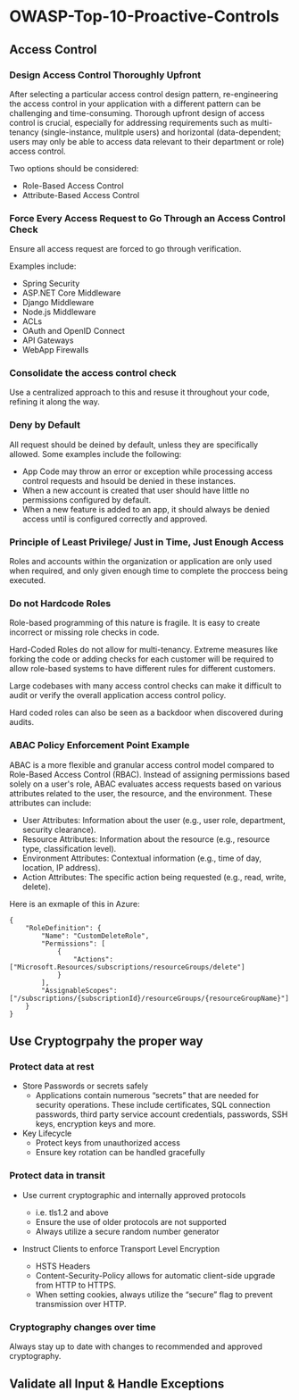 # OWASP-Top-10-Proactive-Controls

## Access Control

### Design Access Control Thoroughly Upfront

After selecting a particular access control design pattern, re-engineering the access control in your application with a different pattern can be challenging and time-consuming. Thorough upfront design of access control is crucial, especially for addressing requirements such as multi-tenancy (single-instance, mulitple users) and horizontal (data-dependent; users may only be able to access data relevant to their department or role) access control.

Two options should be considered:

- Role-Based Access Control
- Attribute-Based Access Control

### Force Every Access Request to Go Through an Access Control Check

Ensure all access request are forced to go through verification.

Examples include:

- Spring Security
- ASP.NET Core Middleware
- Django Middleware
- Node.js Middleware
- ACLs
- OAuth and OpenID Connect
- API Gateways
- WebApp Firewalls

### Consolidate the access control check

Use a centralized approach to this and resuse it throughout your code, refining it along the way. 

### Deny by Default

All request should be deined by default, unless they are specifically allowed. Some examples include the following:

- App Code may throw an error or exception while processing access control requests and hsould be denied in these instances. 
- When a new account is created that user should have little no permissions configured by default.
- When a new feature is added to an app, it should always be denied access until is configured correctly and approved. 

### Principle of Least Privilege/ Just in Time, Just Enough Access

Roles and accounts within the organization or application are only used when required, and only given enough time to complete the proccess being executed. 

### Do not Hardcode Roles

Role-based programming of this nature is fragile. It is easy to create incorrect or missing role checks in code.

Hard-Coded Roles do not allow for multi-tenancy. Extreme measures like forking the code or adding checks for each customer will be required to allow role-based systems to have different rules for different customers.

Large codebases with many access control checks can make it difficult to audit or verify the overall application access control policy.

Hard coded roles can also be seen as a backdoor when discovered during audits.

### ABAC Policy Enforcement Point Example

ABAC is a more flexible and granular access control model compared to Role-Based Access Control (RBAC). Instead of assigning permissions based solely on a user's role, ABAC evaluates access requests based on various attributes related to the user, the resource, and the environment. These attributes can include:

- User Attributes: Information about the user (e.g., user role, department, security clearance).
- Resource Attributes: Information about the resource (e.g., resource type, classification level).
- Environment Attributes: Contextual information (e.g., time of day, location, IP address).
- Action Attributes: The specific action being requested (e.g., read, write, delete).

Here is an exmaple of this in Azure:

```
{
    "RoleDefinition": {
        "Name": "CustomDeleteRole",
        "Permissions": [
            {
                "Actions": ["Microsoft.Resources/subscriptions/resourceGroups/delete"]
            }
        ],
        "AssignableScopes": ["/subscriptions/{subscriptionId}/resourceGroups/{resourceGroupName}"]
    }
}
```

## Use Cryptogrpahy the proper way

### Protect data at rest

- Store Passwords or secrets safely
    - Applications contain numerous “secrets” that are needed for security operations. These include certificates, SQL connection passwords, third party service account credentials, passwords, SSH keys, encryption keys and more.
- Key Lifecycle
    - Protect keys from unauthorized access
    - Ensure key rotation can be handled gracefully


### Protect data in transit

- Use current cryptographic and internally approved protocols
    - i.e. tls1.2 and above
    - Ensure the use of older protocols are not supported
    - Always utilize a secure random number generator

- Instruct Clients to enforce Transport Level Encryption
    - HSTS Headers
    - Content-Security-Policy allows for automatic client-side upgrade from HTTP to HTTPS.
    - When setting cookies, always utilize the “secure” flag to prevent transmission over HTTP.

### Cryptography changes over time

Always stay up to date with changes to recommended and approved cryptography.

## Validate all Input & Handle Exceptions


